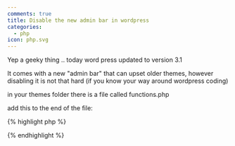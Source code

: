 ```yaml
---
comments: true
title: Disable the new admin bar in wordpress
categories:
  - php
icon: php.svg
---
```

Yep a geeky thing .. today word press updated to version 3.1

It comes with a new "admin bar" that can upset older themes, however disabling it is not that hard (if you know your way around wordpress coding)


in your themes folder there is a file called functions.php

add this to the end of the file:

{% highlight php %}

<?php 

function loudas_hide_admin_bar_settings() { 

}

function loudas_disable_admin_bar() { 
	add_filter( 'show_admin_bar', '__return_false' ); 
	add_action( 'admin_print_scripts-profile.php','loudas_hide_admin_bar_settings' ); 
} 
add_action( 'init', 'loudas_disable_admin_bar' , 9 ); 

?>
  
{% endhighlight %}
